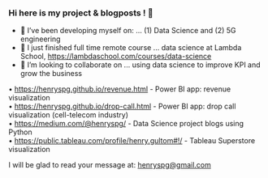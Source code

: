 ### Hi here is my project & blogposts ! 👋

- 🔭 I’ve been developing myself on: ... (1) Data Science and (2) 5G engineering  
- 🌱 I just finished full time remote course ... data science at Lambda School, https://lambdaschool.com/courses/data-science  
- 👯 I’m looking to collaborate on ... using data science to improve KPI and grow the business  

•	https://henryspg.github.io/revenue.html  	                    -  Power BI app: revenue visualization  
•	https://henryspg.github.io/drop-call.html   	                -  Power BI app: drop call visualization (cell-telecom industry)  
•	https://medium.com/@henryspg/  		                            -  Data Science project blogs using Python  
•	https://public.tableau.com/profile/henry.gultom#!/    		    - Tableau Superstore visualization

I will be glad to read your message at: henryspg@gmail.com   
